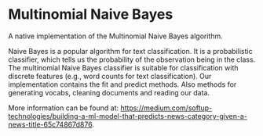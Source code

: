 # Multinomial Naive Bayes
A native implementation of the Multinomial Naive Bayes algorithm.

Naive Bayes is a popular algorithm for text classification. It is a probabilistic classifier, which tells us the probability of the observation being in the class.
The multinomial Naive Bayes classifier is suitable for classification with discrete features (e.g., word counts for text classification).
Our implementation contains the fit and predict methods. Also methods for generating vocabs, cleaning documents and reading our data.

More information can be found at: https://medium.com/softup-technologies/building-a-ml-model-that-predicts-news-category-given-a-news-title-65c74867d876.
